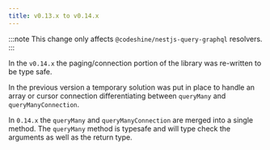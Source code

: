 ```yaml
---
title: v0.13.x to v0.14.x
---
```


:::note
This change only affects `@codeshine/nestjs-query-graphql` resolvers.
:::

In the `v0.14.x` the paging/connection portion of the library was re-written to be type safe.

In the previous version a temporary solution was put in place to handle an array or cursor connection differentiating between `queryMany` and `queryManyConnection`.

In `0.14.x` the `queryMany` and `queryManyConnection` are merged into a single method. The `queryMany` method is typesafe and will type check the arguments as well as the return type.
